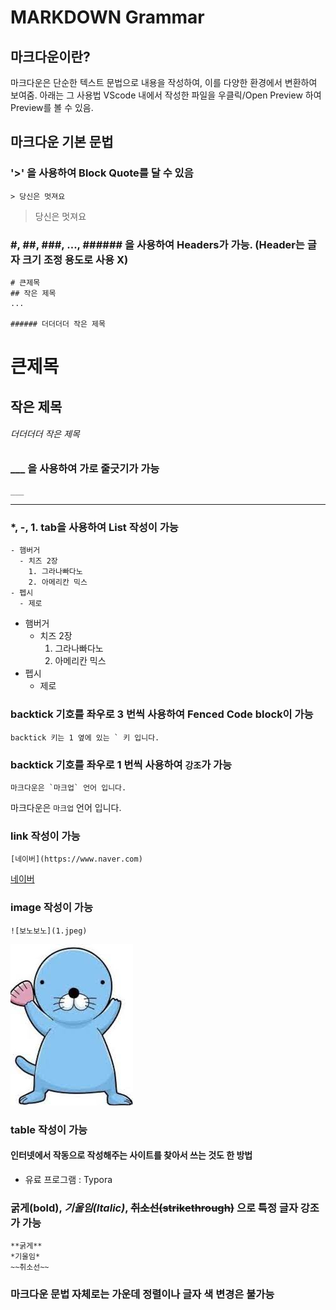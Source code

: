 # MARKDOWN Grammar

## 마크다운이란?
마크다운은 단순한 텍스트 문법으로 내용을 작성하여, 이를 다양한 환경에서 변환하여 보여줌. 아래는 그 사용법
VScode 내에서 작성한 파일을 우클릭/Open Preview 하여 Preview를 볼 수 있음.
## 마크다운 기본 문법  

### '>' 을 사용하여 Block Quote를 달 수 있음

```
> 당신은 멋져요
```
> 당신은 멋져요

### #, ##, ###, ..., ###### 을 사용하여 Headers가 가능. (Header는 글자 크기 조정 용도로 사용 X)

```
# 큰제목
## 작은 제목
...

###### 더더더더 작은 제목
```

# 큰제목
## 작은 제목

###### 더더더더 작은 제목

### ___ 을 사용하여 가로 줄긋기가 가능

```
___
```

___

### *, -, 1. tab을 사용하여 List 작성이 가능

```
- 햄버거
  - 치즈 2장
    1. 그라나빠다노
    2. 아메리칸 믹스
- 펩시 
  - 제로
```

- 햄버거
  - 치즈 2장
    1. 그라나빠다노
    2. 아메리칸 믹스
- 펩시 
    * 제로

### backtick 기호를 좌우로 3 번씩 사용하여 Fenced Code block이 가능

```
backtick 키는 1 옆에 있는 ` 키 입니다.
```

### backtick 기호를 좌우로 1 번씩 사용하여 `강조`가 가능
```
마크다운은 `마크업` 언어 입니다.
```

마크다운은 `마크업` 언어 입니다.

### link 작성이 가능
```
[네이버](https://www.naver.com)
```
[네이버](https://www.naver.com)

### image 작성이 가능
```
![보노보노](1.jpeg)
```
![보노보노](1.jpeg)

### table 작성이 가능
#### 인터넷에서 작동으로 작성해주는 사이트를 찾아서 쓰는 것도 한 방법
- 유료 프로그램 : Typora

### **굵게(bold)**, *기울임(Italic)*, ~~취소선(strikethrough)~~ 으로 특정 글자 강조가 가능
```
**굵게**
*기울임*
~~취소선~~
```

### 마크다운 문법 자체로는 가운데 정렬이나 글자 색 변경은 불가능